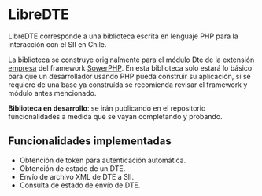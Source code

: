 LibreDTE
========

LibreDTE corresponde a una biblioteca escrita en lenguaje PHP para la
interacción con el SII en Chile.

La biblioteca se construye originalmente para el módulo Dte de la extensión
[empresa](https://github.com/SowerPHP/extension-empresa) del framework
[SowerPHP](http://sowerphp.org). En esta biblioteca solo estará lo básico para
que un desarrollador usando PHP pueda construir su aplicación, si se requiere
de una base ya construída se recomienda revisar el framework y módulo antes
mencionado.

**Biblioteca en desarrollo**: se irán publicando en el repositorio
funcionalidades a medida que se vayan completando y probando.

Funcionalidades implementadas
-----------------------------

- Obtención de token para autenticación automática.
- Obtención de estado de un DTE.
- Envío de archivo XML de DTE a SII.
- Consulta de estado de envío de DTE.
